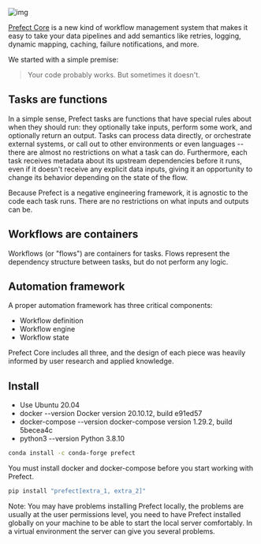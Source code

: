 ![img](https://d33wubrfki0l68.cloudfront.net/a932a03aeeef5a2531bae4f12067eb2efb6d0967/19f1f/illustrations/core-illustration.svg)



[Prefect Core](https://www.prefect.io/products/core) is a new kind of workflow management system that makes it easy to take your data pipelines and add semantics like retries, logging, dynamic mapping, caching, failure notifications, and more.

We started with a simple premise:

> Your code probably works. But sometimes it doesn't.

## Tasks are functions

In a simple sense, Prefect tasks are functions that have special rules about when they should run: they optionally take inputs, perform some work, and optionally return an output. Tasks can process data directly, or orchestrate external systems, or call out to other environments or even languages -- there are almost no restrictions on what a task can do. Furthermore, each task receives metadata about its upstream dependencies before it runs, even if it doesn't receive any explicit data inputs, giving it an opportunity to change its behavior depending on the state of the flow.

Because Prefect is a negative engineering framework, it is agnostic to the code each task runs. There are no restrictions on what inputs and outputs can be.

## Workflows are containers

Workflows (or "flows") are containers for tasks. Flows represent the dependency structure between tasks, but do not perform any logic.

## Automation framework

A proper automation framework has three critical components:

- Workflow definition
- Workflow engine
- Workflow state

Prefect Core includes all three, and the design of each piece was heavily informed by user research and applied knowledge.

## Install

- Use Ubuntu 20.04
- docker --version Docker version 20.10.12, build e91ed57
- docker-compose --version docker-compose version 1.29.2, build 5becea4c
- python3 --version Python 3.8.10

```bash
conda install -c conda-forge prefect
```

You must install docker and docker-compose before you start working with Prefect.

```bash
pip install "prefect[extra_1, extra_2]"
```

Note: You may have problems installing Prefect locally, the problems are usually at the user permissions level, you need to have Prefect installed globally on your machine to be able to start the local server comfortably. In a virtual environment the server can give you several problems.

